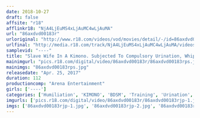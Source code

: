 ```yaml
---
date: 2018-10-27
draft: false
affsite: "r18"
afflinkr18: "NjA4LjEuMS4xLjAuMC4wLjAuMA"
url: "86axdvd00183r"
urloriginal: "http://www.r18.com/videos/vod/movies/detail/-/id=86axdvd00183r"
urlfinal: "http://media.r18.com/track/NjA4LjEuMS4xLjAuMC4wLjAuMA/videos/vod/movies/detail/-/id=86axdvd00183r"
samplevid: "----"
title: "Slave Wife In A Kimono. Subjected To Compulsory Urination, Whippings And Hung From The Ceiling By Her Gown"
mainimgurl: "pics.r18.com/digital/video/86axdvd00183r/86axdvd00183rps.jpg"
mainimgs: "86axdvd00183rps.jpg"
releasedate: "Apr. 25, 2017"
duration: 112
productioncomp: "Arena Entertainment"
girls: ['----']
categories: ['Humiliation', 'KIMONO', 'BDSM', 'Training', 'Urination', 'Golden Shower', 'Bondage']
imgurls: ['pics.r18.com/digital/video/86axdvd00183r/86axdvd00183rjp-1.jpg', 'pics.r18.com/digital/video/86axdvd00183r/86axdvd00183rjp-2.jpg', 'pics.r18.com/digital/video/86axdvd00183r/86axdvd00183rjp-3.jpg', 'pics.r18.com/digital/video/86axdvd00183r/86axdvd00183rjp-4.jpg', 'pics.r18.com/digital/video/86axdvd00183r/86axdvd00183rjp-5.jpg', 'pics.r18.com/digital/video/86axdvd00183r/86axdvd00183rjp-6.jpg', 'pics.r18.com/digital/video/86axdvd00183r/86axdvd00183rjp-7.jpg', 'pics.r18.com/digital/video/86axdvd00183r/86axdvd00183rjp-8.jpg', 'pics.r18.com/digital/video/86axdvd00183r/86axdvd00183rjp-9.jpg', 'pics.r18.com/digital/video/86axdvd00183r/86axdvd00183rjp-10.jpg', 'pics.r18.com/digital/video/86axdvd00183r/86axdvd00183rjp-11.jpg', 'pics.r18.com/digital/video/86axdvd00183r/86axdvd00183rjp-12.jpg', 'pics.r18.com/digital/video/86axdvd00183r/86axdvd00183rjp-13.jpg', 'pics.r18.com/digital/video/86axdvd00183r/86axdvd00183rjp-14.jpg', 'pics.r18.com/digital/video/86axdvd00183r/86axdvd00183rjp-15.jpg', 'pics.r18.com/digital/video/86axdvd00183r/86axdvd00183rjp-16.jpg', 'pics.r18.com/digital/video/86axdvd00183r/86axdvd00183rjp-17.jpg', 'pics.r18.com/digital/video/86axdvd00183r/86axdvd00183rjp-18.jpg', 'pics.r18.com/digital/video/86axdvd00183r/86axdvd00183rjp-19.jpg', 'pics.r18.com/digital/video/86axdvd00183r/86axdvd00183rjp-20.jpg']
imgs: ['86axdvd00183rjp-1.jpg', '86axdvd00183rjp-2.jpg', '86axdvd00183rjp-3.jpg', '86axdvd00183rjp-4.jpg', '86axdvd00183rjp-5.jpg', '86axdvd00183rjp-6.jpg', '86axdvd00183rjp-7.jpg', '86axdvd00183rjp-8.jpg', '86axdvd00183rjp-9.jpg', '86axdvd00183rjp-10.jpg', '86axdvd00183rjp-11.jpg', '86axdvd00183rjp-12.jpg', '86axdvd00183rjp-13.jpg', '86axdvd00183rjp-14.jpg', '86axdvd00183rjp-15.jpg', '86axdvd00183rjp-16.jpg', '86axdvd00183rjp-17.jpg', '86axdvd00183rjp-18.jpg', '86axdvd00183rjp-19.jpg', '86axdvd00183rjp-20.jpg']
---
```

